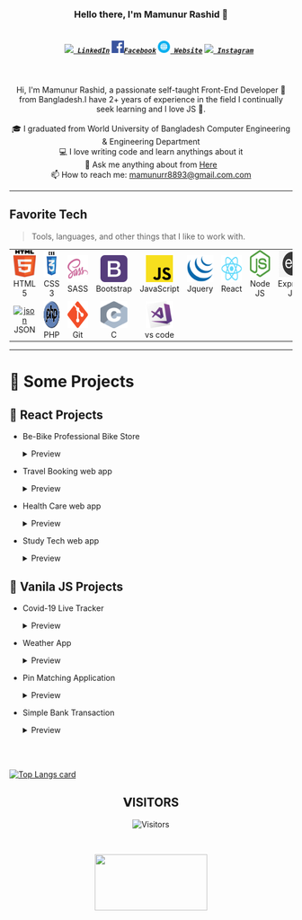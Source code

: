 <h3 align="center">Hello there, I'm Mamunur Rashid 👋</h3>
<h5 align="center">
  <code>
    <a href="https://www.linkedin.com/in/mamun8893/" title="LinkedIn Profile"><img width="22" src="https://github.com/zumrudu-anka/zumrudu-anka/blob/master/images/linkedin.svg"> LinkedIn</a></code>
  <code><a href="https://www.facebook.com/mamun8893/" title="Facebook Profile"><img width="22" src="https://raw.githubusercontent.com/Mrmmamun/image/main/124010.png">Facebook</a></code>
    <code><a href="http://mrmamun.info/" title="Personal Website"><img width="22" src="https://raw.githubusercontent.com/Mrmmamun/image/main/icon-website-7.jpg"> Website</a></code>
  <code><a href="#" title="Instagram Profile"><img width="22" src="https://github.com/zumrudu-anka/zumrudu-anka/blob/master/images/instagram.svg"> Instagram</a></code>
</h5>
<br>
<p align="center">
  Hi, I'm Mamunur Rashid, a passionate self-taught Front-End Developer 🚀 from Bangladesh.I have 2+ years of experience in the field I continually seek learning and I love JS 💛.
  <br>
  <br>
  🎓 I graduated from World University of Bangladesh Computer Engineering & Engineering Department
  <br>
  💻 I love writing code and learn anythings about it

  <br>
  💬 Ask me anything about from <a href="https://github.com/mamun8893" title="Issues">Here</a>
  <br>
  📫 How to reach me: <a href="mailto: mamunurr8893@gmail.com">mamunurr8893@gmail.com.com</a>
</p>

<hr>

<h2 align="left" id="macropower-tech">Favorite Tech</h2>

> Tools, languages, and other things that I like to work with.

<table>
  <tr>
    <td align="center" width="96>
      <a href="#">
        <img src="https://raw.githubusercontent.com/Mrmmamun/image/a88c9bd522567d84d007c752d1fbba341f5c1d47/html5.svg" width="48" height="48" alt="html5" />
      </a>
      <br>HTML 5
    </td>
    <td align="center" width="96">
      <a href="#">
        <img src="https://raw.githubusercontent.com/Mrmmamun/image/b4fe72005162d9c5d8c45f5a86c99c0eb2ff5dc4/css.svg" width="38" height="48" alt="css3" />
      </a>
      <br>CSS 3
    </td>
     <td align="center" width="96">
      <a href="#">
        <img src="https://raw.githubusercontent.com/Mrmmamun/image/6641b37a0522941665a92e40a8ab843eedfe6751/sass.svg" width="48" height="48" alt="Sass" />
      </a>
      <br>SASS
    </td>
     <td align="center" width="96">
      <a href="#">
        <img src="https://raw.githubusercontent.com/Mrmmamun/image/main/768px-Bootstrap_logo.svg.png" width="48" height="48" alt="Bootstrap" />
      </a>
      <br>Bootstrap
    </td>
    <td align="center" width="96">
      <a href="#">
        <img src="https://raw.githubusercontent.com/Mrmmamun/image/3411c574ea3d8a42ca834651c066fb1015220ec6/javascript.svg" width="48" height="48" alt="JavaScript" />
      </a>
      <br>JavaScript
    </td>
    <td align="center" width="96">
      <a href="#">
        <img src="https://raw.githubusercontent.com/Mrmmamun/image/3eb71d4450ccbc4c987b69d1f63a4faeaac47550/jquery-original.svg" width="68" height="48" alt="Jquery" />
      </a>
      <br>Jquery
    </td>
     <td align="center" width="96">
      <a href="#" >
        <img src="https://raw.githubusercontent.com/Mrmmamun/image/70e139a6c5cd7be316986f6269ac5f7b7ab9d60c/react-original.svg" width="48" height="48" alt="React" />
      </a>
      <br>React
    </td>
    <td align="center" width="96">
      <a href="#" >
        <img src="https://raw.githubusercontent.com/mamun8893/image/main/node-2.png" width="48" height="48" alt="Node JS" />
      </a>
      <br>Node JS
    </td>                                                                                                                      
      <td align="center" width="96">
      <a href="#" >
        <img src="https://raw.githubusercontent.com/mamun8893/image/main/express.png" width="48" height="48" alt="Express JS" />
      </a>
      <br>Express JS
    </td>
     <td align="center" width="96">
      <a href="#" >
        <img src="https://raw.githubusercontent.com/mamun8893/image/main/mongodb-logo.png" width="48" height="48" alt="Mongo DB" />
      </a>
      <br>Mongo DB
    </td>                                                                                                                        
   
   
  </tr>
  <tr>
  <td align="center" width="96"> 
      <a href="#" >
        <img src="https://www.json.org/img/json160.gif" width="48" height="48" alt="json" />
      </a>
      <br>JSON
    </td>
    <td align="center" width="96">
      <a href="#" >
        <img src="https://raw.githubusercontent.com/Mrmmamun/image/main/php.png" width="48" height="48" alt="PHP" />
      </a>
      <br>PHP
    </td>
    <td align="center"  width="96">
      <a href="#">
        <img src="https://raw.githubusercontent.com/Mrmmamun/image/0ff6d08ebf4cb272a3e1f80195768b9a53bf77b1/git-original.svg" width="48" height="48" alt="git" />
      </a>
      <br>Git
    </td>
    <td align="center" width="96">
      <a href="#">
        <img src="https://raw.githubusercontent.com/Mrmmamun/image/f76e3df4e9204a0ed42857996cf369db2fc23d34/c.svg" width="48" height="48" alt="Sass" />
      </a>
      <br>C 
    </td>
    <td align="center" width="96">
     <a href="#">
        <img src="https://raw.githubusercontent.com/Mrmmamun/image/main/visualstudio.png" width="48" height="48" alt="Visual Studio Code" />
      </a>
      <br>vs code
    </td>
  </tr>

</table>

<hr>

# 🚀 Some Projects

## 📢 React Projects

- Be-Bike Professional Bike Store
  <details>
     <summary>Preview</summary>
   
  1. Live Demo : https://be-bike-433f2.web.app/  ( Email: admin@admin.com, password: 123456)
  2. Client Code: https://github.com/mamun8893/be-bike-client
  3. Server Code: https://github.com/mamun8893/be-bike-server
  4. Technology : ReactJS,Context API, NodeJS, Express, MongoDB, Firebase, Material UI, HTML, CSS

  ![ss](https://raw.githubusercontent.com/mamun8893/image/main/be-bike.png)

     </details>

- Travel Booking web app
  <details>
  <summary>Preview</summary>

  1. Live Demo : https://trip-world-2e3ee.web.app/
  2. Client Code: https://github.com/mamun8893/Travel-Booking
  3. Server Code: https://github.com/mamun8893/Travel-Booking-Server
  4. Technology : ReactJS,Context API, NodeJS, Express, MongoDB, Firebase, React Boostrap, HTML, CSS

  ![ss](https://raw.githubusercontent.com/mamun8893/image/main/Travel-booking.png)

  </details>

- Health Care web app
  <details>
  <summary>Preview</summary>

  1. Live Demo : https://medihealth-care-e46d9.web.app/
  2. Code: https://github.com/mamun8893/Health-Care
  3. Technology : ReactJS, Context API, Firebase, React Boostrap, HTML, CSS

  ![ss](https://raw.githubusercontent.com/mamun8893/image/main/health-care.png)

  </details>

- Study Tech web app
  <details>
  <summary>Preview</summary>

  1. Live Demo : https://studytech22.netlify.app/
  2. Code: https://github.com/mamun8893/Study-Tech
  3. Technology : ReactJS, React Boostrap, HTML, CSS

  ![ss](https://raw.githubusercontent.com/mamun8893/image/main/study-tech.png)

    </details>

## 📢 Vanila JS Projects

- Covid-19 Live Tracker
  <details>
  <summary>Preview</summary>

  1. Live Demo : https://mamun8893.github.io/covid-19-tracker/
  2. Code: https://github.com/mamun8893/covid-19-tracker
  3. Technology : JavaScript, HTML, CSS

  ![ss](https://raw.githubusercontent.com/mamun8893/image/main/covid-19-tracker.png)

      </details>

- Weather App
  <details>
    <summary>Preview</summary>

  1. Live Demo : https://mamun8893.github.io/weather/
  2. Code: https://github.com/mamun8893/weather
  3. Technology : JavaScript, HTML, CSS

  ![ss](https://raw.githubusercontent.com/mamun8893/image/main/weather.png)

  </details>

- Pin Matching Application
    <details>
    <summary>Preview</summary>

  1. Live Demo : https://mamun8893.github.io/javascript-pin-matcher/
  2. Code: https://github.com/mamun8893/javascript-pin-matcher
  3. Technology : JavaScript, HTML, CSS

  ![ss](https://raw.githubusercontent.com/mamun8893/image/main/pin-match.png)

  </details>

- Simple Bank Transaction
  <details>
    <summary>Preview</summary>

  1. Live Demo : https://mamun8893.github.io/simple-bank-transaction/
  2. Code: https://github.com/mamun8893/simple-bank-transaction
  3. Technology : JavaScript, HTML, CSS

  ![ss](https://raw.githubusercontent.com/mamun8893/image/main/bank.png)

    </details>

</br>
</br>

[![Top Langs card](https://github-readme-stats.vercel.app/api/top-langs/?username=mamun8893&card_width=555)](https://github.com/mamun8893)

<h2 align="center"> 𝗩ISITORS </h2>
<p align="center">
    <img title="Visitors" src="https://visitor-badge.glitch.me/badge?page_id=mamun8893" />
</p>
<br>
<p align="center">
  <img width="200" height="100" src="https://math.sun.ac.za/prodinger/thanks.gif">
</p>
